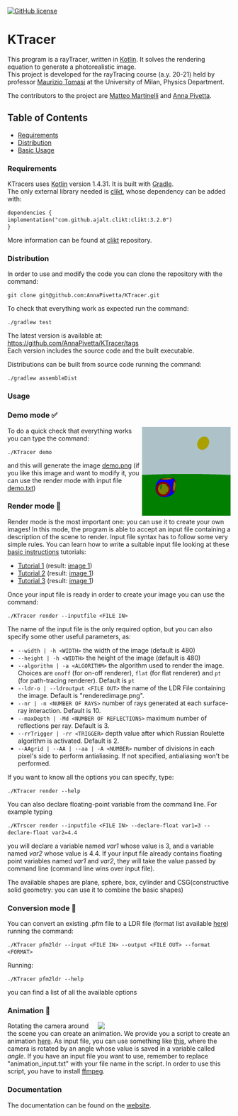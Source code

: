 [![GitHub license](https://img.shields.io/badge/license-Apache%20License%202.0-blue.svg?style=flat)](https://www.apache.org/licenses/LICENSE-2.0)

# KTracer

This program is a rayTracer, written in [Kotlin](https://github.com/JetBrains/kotlin). It solves the rendering equation to generate a photorealistic image.  
This project is developed for the rayTracing course (a.y. 20-21) held by professor [Maurizio Tomasi](https://github.com/ziotom78) at the University of Milan, Physics Department.

The contributors to the project are [Matteo Martinelli](https://github.com/MatteoMartinelli97) and [Anna Pivetta](https://github.com/AnnaPivetta). 

## Table of Contents
* [Requirements](#requirements)
* [Distribution](#distribution)
* [Basic Usage](#usage)

### Requirements
KTracers uses [Kotlin](https://github.com/JetBrains/kotlin) version 1.4.31. It is built with [Gradle](https://github.com/gradle/gradle).  
The only external library needed is [clikt](https://github.com/ajalt/clikt/), whose dependency can be added with:
   
    dependencies {
    implementation("com.github.ajalt.clikt:clikt:3.2.0")
    }

More information can be found at [clikt](https://github.com/ajalt/clikt/) repository.
### Distribution
In order to use and modify the code you can clone the repository with the command:
    
    git clone git@github.com:AnnaPivetta/KTracer.git

To check that everything work as expected run the command:

    ./gradlew test

The latest version is available at: 
https://github.com/AnnaPivetta/KTracer/tags  
Each version includes the source code and the built executable.

Distributions can be built from source code running the command:

    ./gradlew assembleDist

### Usage
### Demo mode :white_check_mark:
<img align="right" width="200" src="images/demo.png">
To do a quick check that everything works you can type the command:

    ./KTracer demo
and this will generate the image [demo.png](https://github.com/AnnaPivetta/KTracer/blob/master/images/demo.png) (if you like this image and want to modify it, you can use the render mode with input file [demo.txt](https://github.com/AnnaPivetta/KTracer/blob/master/examples/demo_input.txt))

### Render mode :art: 
Render mode is the most important one: you can use it to create your own images!
In this mode, the program is able to accept an input file containing a description of the scene to render.
Input file syntax has to follow some very simple rules. You can learn how to write a suitable input file 
looking at these [basic instructions]() tutorials:
* [Tutorial 1](https://github.com/AnnaPivetta/KTracer/blob/master/examples/ex1/tutorial1.txt) (result: [image 1](https://github.com/AnnaPivetta/KTracer/blob/master/examples/ex1/image1.png))
* [Tutorial 2](https://github.com/AnnaPivetta/KTracer/blob/master/examples/ex2/tutorial2.txt) (result: [image 1](https://github.com/AnnaPivetta/KTracer/blob/master/examples/ex2/image2.png))
* [Tutorial 3](https://github.com/AnnaPivetta/KTracer/blob/master/examples/ex2/tutorial3.txt) (result: [image 1](https://github.com/AnnaPivetta/KTracer/blob/master/examples/ex3/image3.png))

Once your input file is ready in order to create your image you can use the command:

    ./KTracer render --inputfile <FILE IN>
The name of the input file is the only required option, but you can also specify some other useful parameters, as:

- `--width | -h <WIDTH>` the width of the image (default is 480)
- `--height | -h <WIDTH>` the height of the image (default is 480)
- `--algorithm | -a <ALGORITHM>` the algorithm used to render the image. Choices are `onoff` (for on-off renderer), `flat` (for flat renderer) and `pt` (for path-tracing renderer). Default is `pt` 
- `--ldr-o | --ldroutput <FILE OUT>` the name of the LDR File containing the image. Default is "renderedimage.png".
- `--nr | -n <NUMBER OF RAYS>` number of rays generated at each surface-ray interaction. Default is 10.
- `--maxDepth | -Md <NUMBER OF REFLECTIONS>` maximum number of reflections per ray. Default is 3.
- `--rrTrigger | -rr <TRIGGER>` depth value after which Russian Roulette algorithm is activated. Default is 2.
- `--AAgrid | --AA | --aa | -A <NUMBER>` number of divisions in each pixel's side to perform antialiasing. If not specified, antialiasing won't be performed.


If you want to know all the options you can specify, type:

    ./KTracer render --help
You can also declare floating-point variable from the command line. For example typing

    ./KTrscer render --inputfile <FILE IN> --declare-float var1=3 --declare-float var2=4.4
you will declare a variable named *var1* whose value is 3, and a variable named *var2* whose value is 4.4.
If your input file already contains floating point variables named *var1* and *var2*, they will take the value passed by command line (command line wins over input file).

The available shapes are plane, sphere, box, cylinder and CSG(constructive solid geometry: you can use it to combine the basic shapes)

### Conversion mode :arrows_counterclockwise:
You can convert an existing .pfm file to a LDR file (format list available [here](https://github.com/AnnaPivetta/KTracer/blob/master/Format_List.txt)) running the command: 

    ./KTracer pfm2ldr --input <FILE IN> --output <FILE OUT> --format <FORMAT>
   
Running:
   
    ./KTracer pfm2ldr --help
   
you can find a list of all the available options

### Animation :movie_camera:
<img align="right" src="./images/demoworld-perspective.gif" width="300"/>

Rotating the camera around the scene you can create an animation.
We provide you a script to create an animation [here](https://github.com/AnnaPivetta/KTracer/blob/master/build/distributions/KTracer-0.2.0/bin/Animation.zsh).
As input file, you can use something like [this](https://github.com/AnnaPivetta/KTracer/blob/master/examples/animation_input.txt), where the camera is rotated by an angle whose value is saved in a variable called *angle*.
If you have an input file you want to use, remember to replace "animation_input.txt" with your file name in the script.
In order to use this script, you have to install [ffmpeg](https://github.com/FFmpeg/FFmpeg).


### Documentation
The documentation can be found on the [website](https://annapivetta.github.io/KTracer/).
